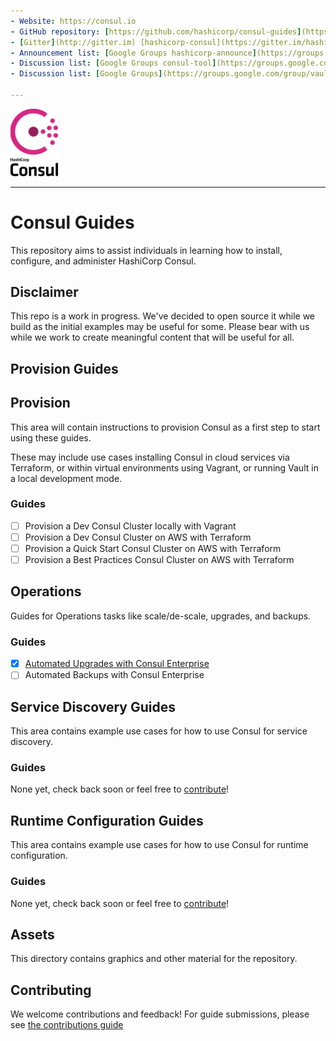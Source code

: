 ```yaml
---
- Website: https://consul.io
- GitHub repository: [https://github.com/hashicorp/consul-guides](https://github.com/hashicorp/consul-guides)
- [Gitter](http://gitter.im) [hashicorp-consul](https://gitter.im/hashicorp-consul/Lobby)
- Announcement list: [Google Groups hashicorp-announce](https://groups.google.com/group/hashicorp-announce)
- Discussion list: [Google Groups consul-tool](https://groups.google.com/group/consul-tool)
- Discussion list: [Google Groups](https://groups.google.com/group/vault-tool)

---
```


<img src="common/images/Consul_VerticalLogo_FullColor.r1x9c1CS6x.svg" width="15%">

----
# Consul Guides

This repository aims to assist individuals in learning how to install, configure, and administer HashiCorp Consul.

## Disclaimer

This repo is a work in progress. We've decided to open source it while we build as the initial examples may be useful for some. Please bear with us while we work to create meaningful content that will be useful for all.

## Provision Guides

## Provision

This area will contain instructions to provision Consul as a first step to start using these guides.

These may include use cases installing Consul in cloud services via Terraform, or within virtual environments using Vagrant, or running Vault in a local development mode.

### Guides

- [ ] Provision a Dev Consul Cluster locally with Vagrant
- [ ] Provision a Dev Consul Cluster on AWS with Terraform
- [ ] Provision a Quick Start Consul Cluster on AWS with Terraform
- [ ] Provision a Best Practices Consul Cluster on AWS with Terraform

## Operations

Guides for Operations tasks like scale/de-scale, upgrades, and backups.

### Guides

* [x] [Automated Upgrades with Consul Enterprise](operations/automated-upgrades)
* [ ] Automated Backups with Consul Enterprise

## Service Discovery Guides

This area contains example use cases for how to use Consul for service discovery.

### Guides

None yet, check back soon or feel free to [contribute](CONTRIBUTING.md)!

## Runtime Configuration Guides

This area contains example use cases for how to use Consul for runtime configuration.

### Guides

None yet, check back soon or feel free to [contribute](CONTRIBUTING.md)!

## Assets

This directory contains graphics and other material for the repository.

## Contributing

We welcome contributions and feedback!  For guide submissions, please see [the contributions guide](CONTRIBUTING.md)

